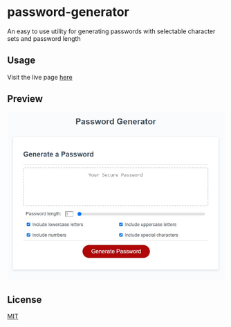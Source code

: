 # password-generator
An easy to use utility for generating passwords with selectable character sets and password length

## Usage
Visit the live page [here](https://alexbishopbootcamp.github.io/password-generator/)

## Preview
![preview image](https://github.com/alexbishopbootcamp/password-generator/blob/main/preview.jpg?raw=true)

## License
[MIT](https://choosealicense.com/licenses/mit/)